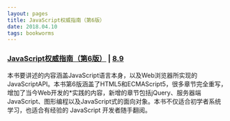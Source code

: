 ```yaml
---
layout: pages
title: JavaScript权威指南（第6版）
date: 2018.04.10
tags: bookworms
---
```


### [JavaScript权威指南（第6版）](https://github.com/oopstorm/oopstorm.github.io/issues/8) | [8.9](https://book.douban.com/subject/2228378/)

本书要讲述的内容涵盖JavaScript语言本身，以及Web浏览器所实现的JavaScriptAPI。本书第6版涵盖了HTML5和ECMAScript5，很多章节完全重写，增加了当今Web开发的*实践的内容，新增的章节包括jQuery、服务器端JavaScript、图形编程以及JavaScript式的面向对象。本书不仅适合初学者系统学习，也适合有经验的 JavaScript 开发者随手翻阅。
